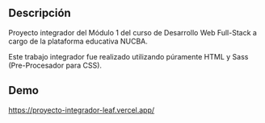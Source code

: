 ## **Descripción**

Proyecto integrador del Módulo 1 del curso de Desarrollo Web Full-Stack a cargo de la plataforma educativa NUCBA.

Este trabajo integrador fue realizado utilizando púramente HTML y Sass (Pre-Procesador para CSS).

## **Demo**

https://proyecto-integrador-leaf.vercel.app/
